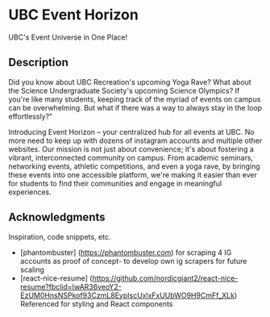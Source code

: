 # UBC Event Horizon
UBC's Event Universe in One Place!
## Description
Did you know about UBC Recreation's upcoming Yoga Rave? What about the Science Undergraduate Society's upcoming Science Olympics? If you're like many students, keeping track of the myriad of events on campus can be overwhelming. But what if there was a way to always stay in the loop effortlessly?"

Introducing Event Horizon – your centralized hub for all events at UBC. No more need to keep up with dozens of instagram accounts and multiple other websites. Our mission is not just about convenience; it's about fostering a vibrant, interconnected community on campus.
From academic seminars, networking events, athletic competitions, and even a yoga rave, by bringing these events into one accessible platform, we're making it easier than ever for students to find their communities and engage in meaningful experiences.
## Acknowledgments
Inspiration, code snippets, etc.
* [phantombuster] (https://phantombuster.com) for scraping 4 IG accounts as proof of concept- to develop own ig scrapers for future scaling
* [react-nice-resume] (https://github.com/nordicgiant2/react-nice-resume?fbclid=IwAR36veoY2-EzUM0HnsNSPkof93CzmL8EypIscUxlxFxUUbWO9H9CmFf_XLk) Referenced for styling and React components

